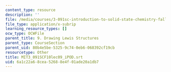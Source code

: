 ```yaml
---
content_type: resource
description: ''
file: /media/courses/3-091sc-introduction-to-solid-state-chemistry-fall-2010/6a1c22a68cea52688e4f01ade20a1db7_MIT3_091SCF10lec09_iPOD.vtt
file_type: application/x-subrip
learning_resource_types: []
ocw_type: OCWFile
parent_title: 9. Drawing Lewis Structures
parent_type: CourseSection
parent_uid: 80b4e5be-5325-9c74-0eb6-068392cf19cb
resourcetype: Other
title: MIT3_091SCF10lec09_iPOD.srt
uid: 6a1c22a6-8cea-5268-8e4f-01ade20a1db7
---
```

